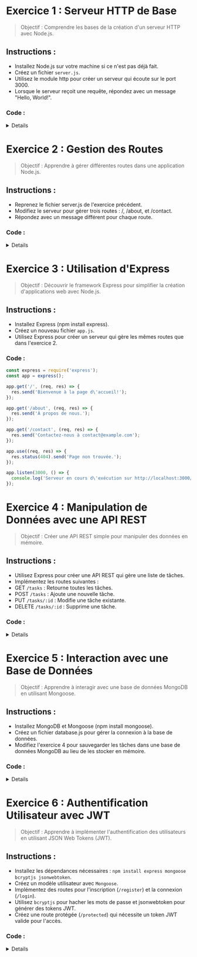 # Exercice 1 : Serveur HTTP de Base

> Objectif : Comprendre les bases de la création d'un serveur HTTP avec Node.js.

## Instructions :

* Installez Node.js sur votre machine si ce n'est pas déjà fait.
* Créez un fichier `server.js`.
* Utilisez le module http pour créer un serveur qui écoute sur le port 3000.
* Lorsque le serveur reçoit une requête, répondez avec un message "Hello, World!".

### Code :

<details>

```js
const http = require('http');

const server = http.createServer((req, res) => {
  res.statusCode = 200;
  res.setHeader('Content-Type', 'text/plain');
  res.end('Hello, World!\n');
});

server.listen(3000, '127.0.0.1', () => {
  console.log('Serveur en cours d\'exécution sur http://127.0.0.1:3000/');
});
```
</details>

# Exercice 2 : Gestion des Routes

> Objectif : Apprendre à gérer différentes routes dans une application Node.js.

## Instructions :

* Reprenez le fichier server.js de l'exercice précédent.
* Modifiez le serveur pour gérer trois routes : /, /about, et /contact.
* Répondez avec un message différent pour chaque route.

### Code :

<details>

```js
const http = require('http');

const server = http.createServer((req, res) => {
  res.statusCode = 200;
  res.setHeader('Content-Type', 'text/plain');
  
  if (req.url === '/') {
    res.end('Bienvenue à la page d\'accueil!\n');
  } else if (req.url === '/about') {
    res.end('À propos de nous.\n');
  } else if (req.url === '/contact') {
    res.end('Contactez-nous à contact@example.com\n');
  } else {
    res.statusCode = 404;
    res.end('Page non trouvée.\n');
  }
});

server.listen(3000, '127.0.0.1', () => {
  console.log('Serveur en cours d\'exécution sur http://127.0.0.1:3000/');
});

```

</details>

# Exercice 3 : Utilisation d'Express

> Objectif : Découvrir le framework Express pour simplifier la création d'applications web avec Node.js.

## Instructions :

* Installez Express (npm install express).
* Créez un nouveau fichier `app.js`.
* Utilisez Express pour créer un serveur qui gère les mêmes routes que dans l'exercice 2.

### Code :

```js
const express = require('express');
const app = express();

app.get('/', (req, res) => {
  res.send('Bienvenue à la page d\'accueil!');
});

app.get('/about', (req, res) => {
  res.send('À propos de nous.');
});

app.get('/contact', (req, res) => {
  res.send('Contactez-nous à contact@example.com');
});

app.use((req, res) => {
  res.status(404).send('Page non trouvée.');
});

app.listen(3000, () => {
  console.log('Serveur en cours d\'exécution sur http://localhost:3000/');
});

```

# Exercice 4 : Manipulation de Données avec une API REST

> Objectif : Créer une API REST simple pour manipuler des données en mémoire.

## Instructions :

* Utilisez Express pour créer une API REST qui gère une liste de tâches.
* Implémentez les routes suivantes :
* GET `/tasks` : Retourne toutes les tâches.
* POST `/tasks` : Ajoute une nouvelle tâche.
* PUT `/tasks/:id` : Modifie une tâche existante.
* DELETE `/tasks/:id` : Supprime une tâche.

### Code :

<details>

```js
const express = require('express');
const app = express();
app.use(express.json());

let tasks = [
  { id: 1, title: 'Tâche 1' },
  { id: 2, title: 'Tâche 2' }
];

app.get('/tasks', (req, res) => {
  res.json(tasks);
});

app.post('/tasks', (req, res) => {
  const newTask = { id: tasks.length + 1, title: req.body.title };
  tasks.push(newTask);
  res.status(201).json(newTask);
});

app.put('/tasks/:id', (req, res) => {
  const task = tasks.find(t => t.id === parseInt(req.params.id));
  if (!task) return res.status(404).send('Tâche non trouvée.');
  
  task.title = req.body.title;
  res.json(task);
});

app.delete('/tasks/:id', (req, res) => {
  const taskIndex = tasks.findIndex(t => t.id === parseInt(req.params.id));
  if (taskIndex === -1) return res.status(404).send('Tâche non trouvée.');
  
  const deletedTask = tasks.splice(taskIndex, 1);
  res.json(deletedTask);
});

app.listen(3000, () => {
  console.log('API en cours d\'exécution sur http://localhost:3000/');
});

```
</details>

# Exercice 5 : Interaction avec une Base de Données

> Objectif : Apprendre à interagir avec une base de données MongoDB en utilisant Mongoose.

## Instructions :

* Installez MongoDB et Mongoose (npm install mongoose).
* Créez un fichier database.js pour gérer la connexion à la base de données.
* Modifiez l'exercice 4 pour sauvegarder les tâches dans une base de données MongoDB au lieu de les stocker en mémoire.

### Code :

<details>

```js
const express = require('express');
const mongoose = require('mongoose');

mongoose.connect('mongodb://localhost:27017/tasksdb', { useNewUrlParser: true, useUnifiedTopology: true });

const TaskSchema = new mongoose.Schema({
  title: { type: String, required: true }
});

const Task = mongoose.model('Task', TaskSchema);

const app = express();
app.use(express.json());

app.get('/tasks', async (req, res) => {
  const tasks = await Task.find();
  res.json(tasks);
});

app.post('/tasks', async (req, res) => {
  const newTask = new Task({ title: req.body.title });
  await newTask.save();
  res.status(201).json(newTask);
});

app.put('/tasks/:id', async (req, res) => {
  const task = await Task.findByIdAndUpdate(req.params.id, { title: req.body.title }, { new: true });
  if (!task) return res.status(404).send('Tâche non trouvée.');
  res.json(task);
});

app.delete('/tasks/:id', async (req, res) => {
  const task = await Task.findByIdAndDelete(req.params.id);
  if (!task) return res.status(404).send('Tâche non trouvée.');
  res.json(task);
});

app.listen(3000, () => {
  console.log('API en cours d\'exécution sur http://localhost:3000/');
});

```
</details>

# Exercice 6 : Authentification Utilisateur avec JWT
> Objectif : Apprendre à implémenter l'authentification des utilisateurs en utilisant JSON Web Tokens (JWT).

## Instructions :

* Installez les dépendances nécessaires : `npm install express mongoose bcryptjs jsonwebtoken`.
* Créez un modèle utilisateur avec `Mongoose`.
* Implémentez des routes pour l'inscription (`/register`) et la connexion (`/login`).
* Utilisez `bcryptjs` pour hacher les mots de passe et jsonwebtoken pour générer des tokens JWT.
* Créez une route protégée (`/protected`) qui nécessite un token JWT valide pour l'accès.

### Code :

<details>

```js
const express = require('express');
const mongoose = require('mongoose');
const bcrypt = require('bcryptjs');
const jwt = require('jsonwebtoken');

mongoose.connect('mongodb://localhost:27017/authdb', { useNewUrlParser: true, useUnifiedTopology: true });

const UserSchema = new mongoose.Schema({
  username: { type: String, required: true, unique: true },
  password: { type: String, required: true }
});

const User = mongoose.model('User', UserSchema);

const app = express();
app.use(express.json());

app.post('/register', async (req, res) => {
  const { username, password } = req.body;
  const hashedPassword = await bcrypt.hash(password, 10);
  
  try {
    const newUser = new User({ username, password: hashedPassword });
    await newUser.save();
    res.status(201).json({ message: 'Utilisateur créé avec succès' });
  } catch (err) {
    res.status(400).json({ error: 'Erreur lors de la création de l\'utilisateur' });
  }
});

app.post('/login', async (req, res) => {
  const { username, password } = req.body;
  
  const user = await User.findOne({ username });
  if (!user) return res.status(400).json({ error: 'Utilisateur non trouvé' });

  const isPasswordValid = await bcrypt.compare(password, user.password);
  if (!isPasswordValid) return res.status(400).json({ error: 'Mot de passe incorrect' });

  const token = jwt.sign({ userId: user._id }, 'secretkey', { expiresIn: '1h' });
  res.json({ token });
});

const authenticateJWT = (req, res, next) => {
  const token = req.header('Authorization');
  if (!token) return res.status(401).json({ error: 'Accès refusé' });

  try {
    const verified = jwt.verify(token, 'secretkey');
    req.user = verified;
    next();
  } catch (err) {
    res.status(400).json({ error: 'Token invalide' });
  }
};

app.get('/protected', authenticateJWT, (req, res) => {
  res.json({ message: 'Accès autorisé à la route protégée' });
});

app.listen(3000, () => {
  console.log('Serveur en cours d\'exécution sur http://localhost:3000/');
});


```
</details>